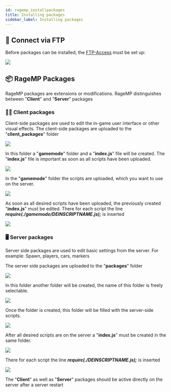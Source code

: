 ```yaml
---
id: ragemp_installpackages
title: Installing packages
sidebar_label: Installing packages
---
```


## 🔑 Connect via FTP

Before packages can be installed, the [FTP-Access](gameserver_ftpaccess.md) must be set up:

![](https://screensaver01.zap-hosting.com/index.php/s/imH3yFWaFNmD9AH/preview)

## 📦 RageMP Packages

RageMP packages are extensions or modifications. 
RageMP distinguishes between "**Client**" and "**Server**" packages

### 🚶‍♂️ Client packages

Client-side packages are used to edit the in-game user interface or other visual effects.
The client-side packages are uploaded to the "**client_packages**" folder

![](https://screensaver01.zap-hosting.com/index.php/s/WCgLYZxNKHnnwW7/preview)

In this folder a "**gamemode**" folder and a "**index.js**" file will be created.
The "**index.js**" file is important as soon as all scripts have been uploaded. 

![](https://screensaver01.zap-hosting.com/index.php/s/MzezDL79zYnGpwK/preview)

In the "**gamemode**" folder the scripts are uploaded, which you want to use on the server.

![](https://screensaver01.zap-hosting.com/index.php/s/PdTa7dAYxotz57P/preview)

As soon as all desired scripts have been uploaded, the previously created "**index.js**" must be edited.
There for each script the line ***require(./gamemode/DEINSCRIPTNAME.js);*** is inserted

![](https://screensaver01.zap-hosting.com/index.php/s/DaRrftmqZSRrAm3/preview)

### 🖥️ Server packages

Server side packages are used to edit basic settings from the server.
For example: Spawn, players, cars, markers

The server side packages are uploaded to the "**packages**" folder

![](https://screensaver01.zap-hosting.com/index.php/s/QRspdA2sXBW93oH/preview)

In this folder another folder will be created, the name of this folder is freely selectable.

![](https://screensaver01.zap-hosting.com/index.php/s/Rxe23ToBE7M84Dz/preview)

Once the folder is created, this folder will be filled with the server-side scripts.

![](https://screensaver01.zap-hosting.com/index.php/s/Y3NzTR9ow7iDSec/preview)

After all desired scripts are on the server a "**index.js**" must be created in the same folder.

![](https://screensaver01.zap-hosting.com/index.php/s/gqc4RrHsseK2nze/preview)

There for each script the line ***require(./DEINSCRIPTNAME.js);*** is inserted

![](https://screensaver01.zap-hosting.com/index.php/s/6ate3XEJ33cHNW4/preview)

The "**Client**" as well as "**Server**" packages should be active directly on the server after a server restart
